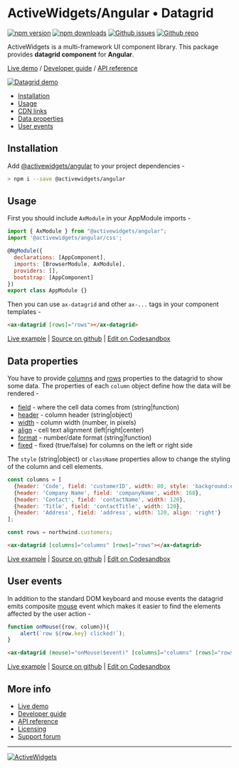 
### 

# ActiveWidgets/Angular • Datagrid 

[![npm version](https://img.shields.io/npm/v/@activewidgets/angular)](https://www.npmjs.com/package/@activewidgets/angular "View this project on npm")
[![npm downloads](https://img.shields.io/npm/dm/@activewidgets/angular)](https://www.npmjs.com/package/@activewidgets/angular "npm package downloads/month")
[![Github issues](https://img.shields.io/github/issues/activewidgets/angular)](https://github.com/activewidgets/angular/issues "See Github issues")
[![Github repo](https://img.shields.io/github/stars/activewidgets/angular?label=GitHub&style=social)](https://github.com/activewidgets/angular "Open Github repo")

ActiveWidgets is a multi-framework UI component library. This package provides **datagrid component** for **Angular**.

[Live demo](https://angular.activewidgets.com) / [Developer guide](https://activewidgets.com/guide/) / [API reference](https://activewidgets.com/api/)

[![Datagrid demo](https://cdn.activewidgets.com/assets/screens/demo.png)](https://angular.activewidgets.com)

- [Installation](#installation)
- [Usage](#usage)
- [CDN links](#cdn-links)
- [Data properties](#data-properties)
- [User events](#user-events)


## Installation

Add [@activewidgets/angular](https://activewidgets.com/api/packages/angular/) to your project dependencies -

```sh
> npm i --save @activewidgets/angular
```

## Usage

First you should include `AxModule` in your AppModule imports -

```js
import { AxModule } from "@activewidgets/angular";
import '@activewidgets/angular/css';

@NgModule({
  declarations: [AppComponent],
  imports: [BrowserModule, AxModule],
  providers: [],
  bootstrap: [AppComponent]
})
export class AppModule {}
```

Then you can use `ax-datagrid` and other `ax-...` tags in your component templates -

```html
<ax-datagrid [rows]="rows"></ax-datagrid>
```
[Live example](https://angular.activewidgets.com/examples/local/hello-world/) | [Source on github](https://github.com/activewidgets/angular/tree/master/examples/hello-world) | [Edit on Codesandbox](https://codesandbox.io/s/github/activewidgets/angular/tree/master/examples/hello-world)


## Data properties

You have to provide [columns](https://activewidgets.com/api/datagrid/columns/) and [rows](https://activewidgets.com/api/datagrid/rows/) properties to the datagrid to show some data. The properties of each `column` object define how the data will be rendered -

- [field](https://activewidgets.com/api/datagrid/columns/#field) - where the cell data comes from (string|function)
- [header](https://activewidgets.com/api/datagrid/columns/#header) - column header (string|object)
- [width](https://activewidgets.com/api/datagrid/columns/#width) - column width (number, in pixels)
- [align](https://activewidgets.com/api/datagrid/columns/#align) - cell text alignment (left|right|center)
- [format](https://activewidgets.com/api/datagrid/columns/#format) - number/date format (string|function)
- [fixed](https://activewidgets.com/api/datagrid/columns/#fixed) - fixed (true/false) for columns on the left or right side

The `style` (string|object) or `className` properties allow to change the styling of the column and cell elements.

```js
const columns = [
  {header: 'Code', field: 'customerID', width: 80, style: 'background:#def', fixed: true},
  {header: 'Company Name', field: 'companyName', width: 160},
  {header: 'Contact', field: 'contactName', width: 120},
  {header: 'Title', field: 'contactTitle', width: 120},
  {header: 'Address', field: 'address', width: 120, align: 'right'}
];

const rows = northwind.customers;
```

```html
<ax-datagrid [columns]="columns" [rows]="rows"></ax-datagrid>
```

[Live example](https://angular.activewidgets.com/examples/local/columns/) | [Source on github](https://github.com/activewidgets/angular/tree/master/examples/columns) | [Edit on Codesandbox](https://codesandbox.io/s/github/activewidgets/angular/tree/master/examples/columns)


## User events

In addition to the standard DOM keyboard and mouse events the datagrid emits composite 
[mouse](https://activewidgets.com/api/datagrid/mouse-event/) event which makes it easier to find the elements affected by the user action -

```js
function onMouse({row, column}){
    alert(`row ${row.key} clicked!`);
}
```
```html
<ax-datagrid (mouse)="onMouse($event)" [columns]="columns" [rows]="rows"></ax-datagrid>
```

[Live example](https://angular.activewidgets.com/examples/local/events/) | [Source on github](https://github.com/activewidgets/angular/tree/master/examples/events) | [Edit on Codesandbox](https://codesandbox.io/s/github/activewidgets/angular/tree/master/examples/events)

## More info

- [Live demo](https://react.activewidgets.com) 
- [Developer guide](https://activewidgets.com/guide/) 
- [API reference](https://activewidgets.com/api/)
- [Licensing](https://activewidgets.com/licenses/)
- [Support forum](https://activewidgets.com/messages/)


---

[![ActiveWidgets](https://activewidgets.com/include/logo/aw-logo-40.png)](https://activewidgets.com) 
